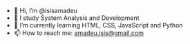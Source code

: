 - 👋 Hi, I’m @isisamadeu
- 👀 I study System Analysis and Development
- 🌱 I’m currently learning HTML, CSS, JavaScript and Python
- 📫 How to reach me: amadeu.isis@gmail.com
